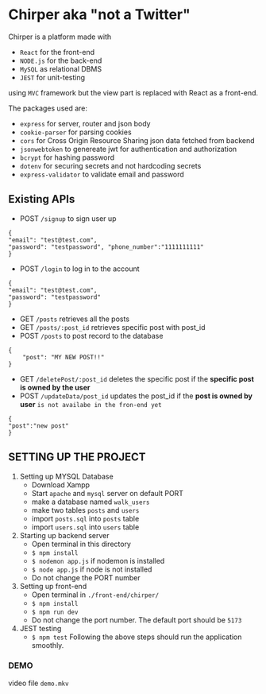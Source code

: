 # Chirper aka "not a Twitter"
Chirper is a platform made with 
- `React` for the front-end
- `NODE.js` for the back-end
- `MySQL` as relational DBMS
- `JEST` for unit-testing

using `MVC` framework but the view part is replaced with React as a front-end.

The packages used are:
- `express` for server, router and json body
- `cookie-parser` for parsing cookies
- `cors` for Cross Origin Resource Sharing json data fetched from backend 
- `jsonwebtoken` to genereate jwt for authentication and authorization
- `bcrypt` for hashing password
- `dotenv` for securing secrets and not hardcoding secrets
- `express-validator` to validate email and password

## Existing APIs
- POST `/signup` to sign user up
```
{
"email": "test@test.com",
"password": "testpassword", "phone_number":"1111111111"
}
```
- POST `/login` to log in to the account
```
{
"email": "test@test.com",
"password": "testpassword"
}
```
- GET `/posts` retrieves all the posts
- GET `/posts/:post_id` retrieves specific post with post_id
- POST `/posts` to post record to the database
```
{
    "post": "MY NEW POST!!"
}
```
- GET `/deletePost/:post_id` deletes the specific post if the **specific post is owned by the user**
- POST `/updateData/post_id` updates the post_id if the **post is owned by user** `is not availabe in the fron-end yet`
```
{
"post":"new post"
}
```
## SETTING UP THE PROJECT
1. Setting up MYSQL Database
    - Download Xampp
    - Start `apache` and `mysql` server on default PORT
    - make a database named `walk_users`
    - make two tables `posts` and `users`
    - import `posts.sql` into `posts` table
    - import `users.sql` into `users` table
2. Starting up backend server
    - Open terminal in this directory
    - `$ npm install`
    - `$ nodemon app.js` if nodemon is installed
    - `$ node app.js` if node is not installed
    - Do not change the PORT number
3. Setting up front-end
    - Open terminal in `./front-end/chirper/`
    - `$ npm install`
    - `$ npm run dev`
    - Do not change the port number. The default port should be `5173`
4. JEST testing
    - `$ npm test`
Following the above steps should run the application smoothly.

### DEMO
video file `demo.mkv`
